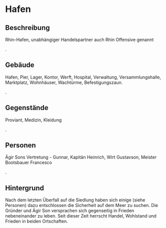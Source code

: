 [comment]: # (Hafen)
# Hafen
## Beschreibung
Rhin-Hafen, unabhängiger Handelspartner auch Rhin Offensive genannt 

.
## Gebäude
Hafen, Pier, Lager, Kontor, Werft, Hospital, Verwaltung, Versammlungshalle, Marktplatz, Wohnhäuser, Wachtürme, Befestigungszaun.

.
## Gegenstände
Proviant, Medizin, Kleidung

.
## Personen
Ägir Sons Vertretung - Gunnar, Kapitän Heinrich, Wirt Gustavson, Meister Bootsbauer Francesco

.
## Hintergrund			
Nach dem letzten Überfall auf die Siedlung haben sich einige (siehe Personen) dazu entschlossen die Sicherheit auf dem Meer zu suchen. Die Gründer und Ägir Son versprachen sich gegenseitig in Frieden nebeneinander zu leben. Seit dieser Zeit herrscht Handel, Wohlstand und Frieden in beiden Ortschaften.
